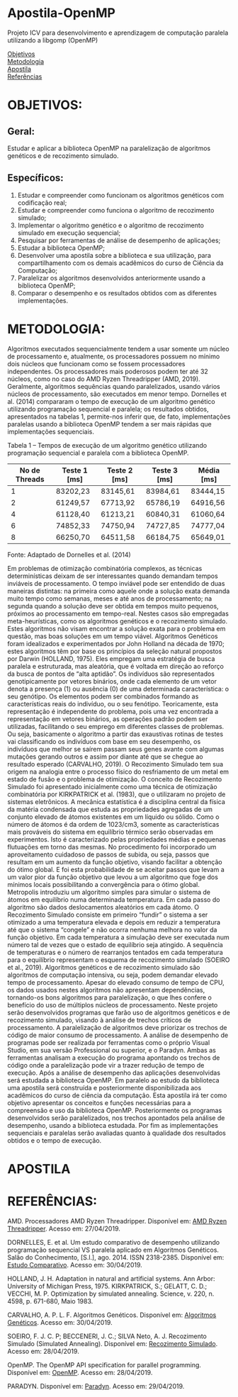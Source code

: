 # Apostila-OpenMP
Projeto ICV para desenvolvimento e aprendizagem de computação paralela utilizando a libgomp (OpenMP)

<a href="#objetivos">Objetivos</a><br>
<a href="#metodologia">Metodologia</a><br>
<a href="#apostila">Apostila</a><br>
<a href="#referencia">Referências</a><br>

<div id="objetivos"></div>

# OBJETIVOS:

## Geral:
  Estudar e aplicar a biblioteca OpenMP na paralelização de algoritmos genéticos e de recozimento simulado.

## Específicos:
  1) Estudar e compreender como funcionam os algoritmos genéticos com codificação real;
  2) Estudar e compreender como funciona o algoritmo de recozimento simulado;
  3) Implementar o algoritmo genético e o algoritmo de recozimento simulado em execução sequencial;
  4) Pesquisar por ferramentas de análise de desempenho de aplicações;
  5) Estudar a biblioteca OpenMP;
  6) Desenvolver uma apostila sobre a biblioteca e sua utilização, para compartilhamento com os demais acadêmicos do curso de Ciência da Computação;
  7) Paralelizar os algoritmos desenvolvidos anteriormente usando a biblioteca OpenMP;
  8) Comparar o desempenho e os resultados obtidos com as diferentes implementações.

<div id="metodologia"></div>

# METODOLOGIA:

  Algoritmos executados sequencialmente tendem a usar somente um núcleo de processamento e, atualmente, os processadores possuem no mínimo dois núcleos que funcionam como se fossem processadores independentes. Os processadores mais poderosos podem ter até 32 núcleos, como no caso do AMD Ryzen Threadripper (AMD, 2019).
  Geralmente, algoritmos sequências quando paralelizados, usando vários núcleos de processamento, são executados em menor tempo. Dornelles et al. (2014) compararam o  tempo de execução de um algoritmo genético utilizando programação sequencial e paralela; os resultados obtidos, apresentados na tabelas 1, permite-nos inferir que, de fato, implementações paralelas usando a biblioteca OpenMP tendem a ser mais rápidas que implementações sequenciais.

Tabela 1 –	Tempos de execução de um algoritmo genético utilizando programação sequencial e paralela com a biblioteca OpenMP.

| No de Threads | Teste 1 [ms] | Teste 2 [ms] | Teste 3 [ms] | Média [ms] |
|---------------|--------------|--------------|--------------|------------|
|1|83202,23|83145,61|83984,61|83444,15|
|2|61249,57|67713,92|65786,19|64916,56|
|4|61128,40|61213,21|60840,31|61060,64|
|6|74852,33|74750,94|74727,85|74777,04|
|8|66250,70|64511,58|66184,75|65649,01|

Fonte: Adaptado de Dornelles et al. (2014)

Em problemas de otimização combinatória complexos, as técnicas determinísticas deixam de ser interessantes quando demandam tempos inviáveis de processamento. O tempo inviável pode ser entendido de duas maneiras distintas: na primeira como aquele onde a solução exata demanda muito tempo como semanas, meses e até anos de processamento; na segunda quando a solução deve ser obtida em tempos muito pequenos, próximos ao processamento em tempo-real.
Nestes casos são empregadas meta-heurísticas, como os algoritmos genéticos e o recozimento simulado. Estes algoritmos não visam encontrar a solução exata para o problema em questão, mas boas soluções em um tempo viável. 
Algoritmos Genéticos foram idealizados e experimentados por John Holland na década de 1970; estes algoritmos têm por base os princípios da seleção natural propostos por Darwin (HOLLAND, 1975). Eles empregam uma estratégia de busca paralela e estruturada, mas aleatória, que é voltada em direção ao reforço da busca de pontos de “alta aptidão”. Os indivíduos são representados genotipicamente por vetores binários, onde cada elemento de um vetor denota a presença (1) ou ausência (0) de uma determinada característica: o seu genótipo. Os elementos podem ser combinados formando as características reais do indivíduo, ou o seu fenótipo. Teoricamente, esta representação é independente do problema, pois uma vez encontrada a representação em vetores binários, as operações padrão podem ser utilizadas, facilitando o seu emprego em diferentes classes de problemas. Ou seja, basicamente o algoritmo a partir das exaustivas rotinas de testes vai classificando os indivíduos com base em seu desempenho, os indivíduos que melhor se saírem passam seus genes avante com algumas mutações gerando outros e assim por diante até que se chegue ao resultado esperado (CARVALHO, 2019).
O Recozimento Simulado tem sua origem na analogia entre o processo físico do resfriamento de um metal em estado de fusão e o problema de otimização. O conceito de Recozimento Simulado foi apresentado inicialmente como uma técnica de otimização combinatória por KIRKPATRICK et al. (1983), que o utilizaram no projeto de sistemas eletrônicos.
A mecânica estatística é a disciplina central da física da matéria condensada que estuda as propriedades agregadas de um conjunto elevado de átomos existentes em um líquido ou sólido. Como o número de átomos é da ordem de 1023/cm3, somente as características mais prováveis do sistema em equilíbrio térmico serão observadas em experimentos. Isto é caracterizado pelas propriedades médias e pequenas flutuações em torno das mesmas. No procedimento foi incorporado um aproveitamento cuidadoso de passos de subida, ou seja, passos que resultam em um aumento da função objetivo, visando facilitar a obtenção do ótimo global. E foi esta probabilidade de se aceitar passos que levam a um valor pior da função objetivo que levou a um algoritmo que foge dos mínimos locais possibilitando a convergência para o ótimo global. Metropolis introduziu um algoritmo simples para simular o sistema de átomos em equilíbrio numa determinada temperatura. Em cada passo do algoritmo são dados deslocamentos aleatórios em cada átomo. O Recozimento Simulado consiste em primeiro “fundir” o sistema a ser otimizado a uma temperatura elevada e depois em reduzir a temperatura até que o sistema “congele” e não ocorra nenhuma melhora no valor da função objetivo. Em cada temperatura a simulação deve ser executada num número tal de vezes que o estado de equilíbrio seja atingido. A sequência de temperaturas e o número de rearranjos tentados em cada temperatura para o equilíbrio representam o esquema de recozimento simulado (SOEIRO et al., 2019).
	Algoritmos genéticos e de recozimento simulado são algoritmos de computação intensiva, ou seja, podem demandar elevado tempo de processamento. Apesar do elevado consumo de tempo de CPU, os dados usados nestes algoritmos não apresentam dependências, tornando-os bons algoritmos para paralelização, o que lhes confere o benefício do uso de múltiplos núcleos de processamento.
Neste projeto serão desenvolvidos programas que farão uso de algoritmos genéticos e de recozimento simulado, visando à análise de trechos críticos de processamento. A paralelização de algoritmos deve priorizar os trechos de código de maior consumo de processamento. A análise de desempenho de programas pode ser realizada por ferramentas como o próprio Visual Studio, em sua versão Professional ou superior, e o Paradyn. Ambas as ferramentas analisam a execução do programa apontando os trechos de código onde a paralelização pode vir a trazer redução de tempo de execução.
Após a análise de desempenho das aplicações desenvolvidas será estudada a biblioteca OpenMP. Em paralelo ao estudo da biblioteca uma apostila será construída e posteriormente disponibilizada aos acadêmicos do curso de ciência da computação. Esta apostila irá ter como objetivo apresentar os conceitos e funções necessárias para a compreensão e uso da biblioteca OpenMP.
Posteriormente os programas desenvolvidos serão paralelizados, nos trechos apontados pela análise de desempenho, usando a biblioteca estudada. Por fim as implementações sequenciais e paralelas serão avaliadas quanto à qualidade dos resultados obtidos e o tempo de execução.


<div id="apostila"></div>

# APOSTILA


<div id="referencia"></div>

# REFERÊNCIAS:

AMD. Processadores AMD Ryzen Threadripper. Disponível em: <a href="https://www.amd.com/pt/products/ryzen-threadripper">AMD Ryzen Threadripper</a>. Acesso em: 27/04/2019.<br>

DORNELLES, E. et al. Um estudo comparativo de desempenho utilizando programação sequencial VS paralela aplicado em Algoritmos Genéticos. Salão do Conhecimento, [S.l.], ago. 2014. ISSN 2318-2385. Disponível em: <a href="https://www.publicacoeseventos.unijui.edu.br/index.php/salaoconhecimento/article/view/3409">Estudo Comparativo</a>. Acesso em: 30/04/2019.<br>

HOLLAND, J. H. Adaptation in natural and artificial systems. Ann Arbor: University of Michigan Press, 1975.
KIRKPATRICK, S.; GELATT, C. D.; VECCHI, M. P. Optimization by simulated annealing. Science, v. 220, n. 4598, p. 671-680, Maio 1983.<br>

CARVALHO, A. P. L. F. Algoritmos Genéticos. Disponível em: <a href="<http://conteudo.icmc.usp.br/ pessoas/andre/research/genetic/>">Algoritmos Genéticos</a>. Acesso em: 30/04/2019.<br>

SOEIRO, F. J. C. P; BECCENERI, J. C.; SILVA Neto, A. J. Recozimento Simulado (Simulated Annealing). Disponível em: <a href="mtc-m16d.sid.inpe.br/archive.cgi/sid.inpe.br/mtc-m19@80/2010/ 01.20.19.25">Recozimento Simulado</a>. Acesso em: 28/04/2019.<br>

OpenMP. The OpenMP API specification for parallel programming. Disponível em: <a href="https://www.openmp.org/">OpenMP</a>. Acesso em: 28/04/2019.<br>

PARADYN. Disponível em: <a href="http://www.paradyn.org/index.html">Paradyn</a>. Acesso em: 29/04/2019.<br>
